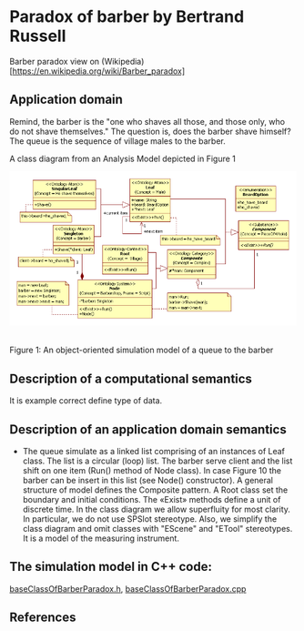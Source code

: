 # Paradox of barber by Bertrand Russell
Barber paradox view on (Wikipedia)[https://en.wikipedia.org/wiki/Barber_paradox]
## Application domain
Remind, the barber is the "one who shaves all those, and those only, who do not shave themselves." The question is, does the barber shave himself? The queue is the sequence of village males to the barber.<br/> 

A class diagram from an Analysis Model depicted in Figure 1<br/>
<p><img src="barber.png" alt="" /></p><br>
Figure 1: An object-oriented simulation model of a queue to the barber

## Description of a computational semantics
It is example correct define type of data.
## Description of an application domain semantics
- The queue simulate as a linked list comprising of an instances of Leaf class. The list is a circular (loop) list. The barber serve client and the list shift on one item (Run() method of Node class). In case Figure 10 the barber can be insert in this list (see Node() constructor). A general structure of model defines the Composite pattern. A Root class set the boundary and initial conditions. The «Exist» methods define a unit of discrete time. 
In the class diagram we allow superfluity for most clarity. In particular, we do not use SPSlot stereotype. Also, we simplify the class diagram and omit classes with "EScene" and "ETool" stereotypes. It is a model of the measuring instrument.<br/>

## The simulation model in C++ code:  
[baseClassOfBarberParadox.h](https://github.com/vgurianov/uml-sp/blob/master/examples/barber_paradox/baseClassOfBarberParadox.h), [baseClassOfBarberParadox.cpp](https://github.com/vgurianov/uml-sp/blob/master/examples/barber_paradox/baseClassOfBarberParadox.cpp)

## References
